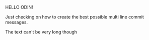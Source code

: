 HELLO ODIN!

Just checking on how to create the best possible multi line commit messages.

The text can't be very long though